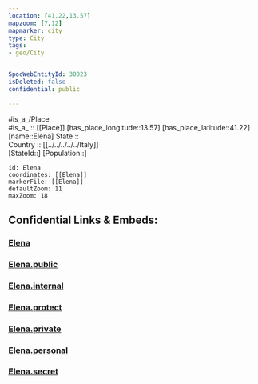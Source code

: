 ```yaml
---
location: [41.22,13.57] 
mapzoom: [7,12] 
mapmarker: city 
type: City
tags:
- geo/City


SpocWebEntityId: 30023
isDeleted: false
confidential: public

---
```

#is_a_/Place  
#is_a_ :: [[Place]] 
[has_place_longitude::13.57] 
[has_place_latitude::41.22] 
[name::Elena] 
State ::  
Country :: [[../../../../../Italy]]  
[StateId::] 
[Population::] 



```leaflet
id: Elena
coordinates: [[Elena]] 
markerFile: [[Elena]] 
defaultZoom: 11 
maxZoom: 18
```


## Confidential Links & Embeds: 

### [Elena](/_Standards/Earth/Continent/Europe/Europe~South/Italy/regions~Italy/Lazio/Latina/City/Elena.md) 

### [Elena.public](/_public/Earth/Continent/Europe/Europe~South/Italy/regions~Italy/Lazio/Latina/City/Elena.public.md) 

### [Elena.internal](/_internal/Earth/Continent/Europe/Europe~South/Italy/regions~Italy/Lazio/Latina/City/Elena.internal.md) 

### [Elena.protect](/_protect/Earth/Continent/Europe/Europe~South/Italy/regions~Italy/Lazio/Latina/City/Elena.protect.md) 

### [Elena.private](/_private/Earth/Continent/Europe/Europe~South/Italy/regions~Italy/Lazio/Latina/City/Elena.private.md) 

### [Elena.personal](/_personal/Earth/Continent/Europe/Europe~South/Italy/regions~Italy/Lazio/Latina/City/Elena.personal.md) 

### [Elena.secret](/_secret/Earth/Continent/Europe/Europe~South/Italy/regions~Italy/Lazio/Latina/City/Elena.secret.md)

